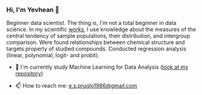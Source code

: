 ### Hi, I'm Yevhean 👋
Beginner data scientist.
The thing is, I'm not a total beginner in data science. In my scientific <a href='https://scholar.google.com/citations?user=kdQk3MkAAAAJ&hl=ru'>works</a>, I use knowledge about the measures of the central tendency of sample populations, their distribution, and intergroup comparison. Were found relationships between chemical structure  and  targets property of studied compounds. Conducted regression analysis (linear, polynomial, logit- and probit).


- 🌱 I'm currently study Machine Learning for Data Analysis (<a href = "https://github.com/pruhlo/notes-for-Data-Science">look at my repository</a>)

- 📫 How to reach me: e.s.pruglo1986@gmail.com


<!--
**pruhlo/pruhlo** is a ✨ _special_ ✨ repository because its `README.md` (this file) appears on your GitHub profile.

Here are some ideas to get you started:

- 🔭 I’m currently working on ...
- 🌱 I’m currently learning ...
- 👯 I’m looking to collaborate on ...
- 🤔 I’m looking for help with ...
- 💬 Ask me about ...
- 📫 How to reach me: ...
- 😄 Pronouns: ...
- ⚡ Fun fact: ...
-->
